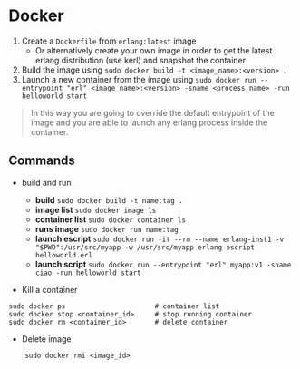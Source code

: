 # Docker

1. Create a `Dockerfile` from `erlang:latest` image 
    * Or alternatively create your own image in order to 
        get the latest erlang distribution (use kerl) and 
        snapshot the container
2. Build the image using
`sudo docker build -t <image_name>:<version> .`
3. Launch a new container from the image using
`sudo docker run --entrypoint "erl" <image_name>:<version> -sname <process_name> -run helloworld start`
> In this way you are going to override the default entrypoint of the image and you are able to launch any erlang process inside the container. 


## Commands

* build and run
    * **build** `sudo docker build -t name:tag .`     
    * **image list** `sudo docker image ls`                
    * **container list** `sudo docker container ls`           
    * **runs image** `sudo docker run name:tag`           
    * **launch escript** `sudo docker run -it --rm --name erlang-inst1 -v "$PWD":/usr/src/myapp -w /usr/src/myapp erlang escript helloworld.erl`
    * **launch script** `sudo docker run --entrypoint "erl" myapp:v1 -sname ciao -run helloworld start`

* Kill a container
```{sh}
sudo docker ps                      # container list
sudo docker stop <container_id>     # stop running container
sudo docker rm <container_id>       # delete container
```

* Delete image
```{sh}
    sudo docker rmi <image_id>
```
